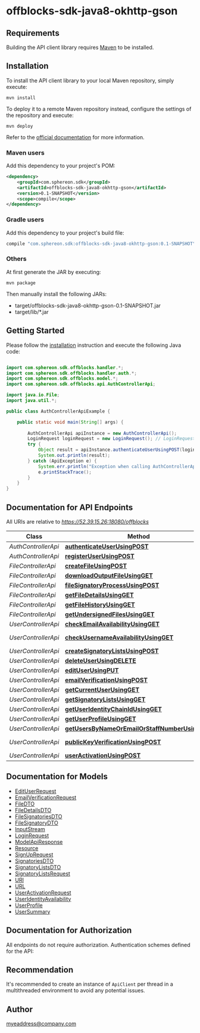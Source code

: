 # offblocks-sdk-java8-okhttp-gson

## Requirements

Building the API client library requires [Maven](https://maven.apache.org/) to be installed.

## Installation

To install the API client library to your local Maven repository, simply execute:

```shell
mvn install
```

To deploy it to a remote Maven repository instead, configure the settings of the repository and execute:

```shell
mvn deploy
```

Refer to the [official documentation](https://maven.apache.org/plugins/maven-deploy-plugin/usage.html) for more information.

### Maven users

Add this dependency to your project's POM:

```xml
<dependency>
    <groupId>com.sphereon.sdk</groupId>
    <artifactId>offblocks-sdk-java8-okhttp-gson</artifactId>
    <version>0.1-SNAPSHOT</version>
    <scope>compile</scope>
</dependency>
```

### Gradle users

Add this dependency to your project's build file:

```groovy
compile "com.sphereon.sdk:offblocks-sdk-java8-okhttp-gson:0.1-SNAPSHOT"
```

### Others

At first generate the JAR by executing:

    mvn package

Then manually install the following JARs:

* target/offblocks-sdk-java8-okhttp-gson-0.1-SNAPSHOT.jar
* target/lib/*.jar

## Getting Started

Please follow the [installation](#installation) instruction and execute the following Java code:

```java

import com.sphereon.sdk.offblocks.handler.*;
import com.sphereon.sdk.offblocks.handler.auth.*;
import com.sphereon.sdk.offblocks.model.*;
import com.sphereon.sdk.offblocks.api.AuthControllerApi;

import java.io.File;
import java.util.*;

public class AuthControllerApiExample {

    public static void main(String[] args) {
        
        AuthControllerApi apiInstance = new AuthControllerApi();
        LoginRequest loginRequest = new LoginRequest(); // LoginRequest | loginRequest
        try {
            Object result = apiInstance.authenticateUserUsingPOST(loginRequest);
            System.out.println(result);
        } catch (ApiException e) {
            System.err.println("Exception when calling AuthControllerApi#authenticateUserUsingPOST");
            e.printStackTrace();
        }
    }
}

```

## Documentation for API Endpoints

All URIs are relative to *https://52.39.15.26:18080/offblocks*

Class | Method | HTTP request | Description
------------ | ------------- | ------------- | -------------
*AuthControllerApi* | [**authenticateUserUsingPOST**](docs/AuthControllerApi.md#authenticateUserUsingPOST) | **POST** /api/auth/signin | authenticateUser
*AuthControllerApi* | [**registerUserUsingPOST**](docs/AuthControllerApi.md#registerUserUsingPOST) | **POST** /api/auth/signup | registerUser
*FileControllerApi* | [**createFileUsingPOST**](docs/FileControllerApi.md#createFileUsingPOST) | **POST** /api/file/create | createFile
*FileControllerApi* | [**downloadOutputFileUsingGET**](docs/FileControllerApi.md#downloadOutputFileUsingGET) | **GET** /api/file/download/{fileId} | downloadOutputFile
*FileControllerApi* | [**fileSignatoryProcessUsingPOST**](docs/FileControllerApi.md#fileSignatoryProcessUsingPOST) | **POST** /api/file/signatory | fileSignatoryProcess
*FileControllerApi* | [**getFileDetailsUsingGET**](docs/FileControllerApi.md#getFileDetailsUsingGET) | **GET** /api/file | getFileDetails
*FileControllerApi* | [**getFileHistoryUsingGET**](docs/FileControllerApi.md#getFileHistoryUsingGET) | **GET** /api/file/history | getFileHistory
*FileControllerApi* | [**getUndersignedFilesUsingGET**](docs/FileControllerApi.md#getUndersignedFilesUsingGET) | **GET** /api/file/undersigned | getUndersignedFiles
*UserControllerApi* | [**checkEmailAvailabilityUsingGET**](docs/UserControllerApi.md#checkEmailAvailabilityUsingGET) | **GET** /api/user/checkEmailAvailability | checkEmailAvailability
*UserControllerApi* | [**checkUsernameAvailabilityUsingGET**](docs/UserControllerApi.md#checkUsernameAvailabilityUsingGET) | **GET** /api/user/checkUsernameAvailability | checkUsernameAvailability
*UserControllerApi* | [**createSignatoryListsUsingPOST**](docs/UserControllerApi.md#createSignatoryListsUsingPOST) | **POST** /api/user/signatory-list | createSignatoryLists
*UserControllerApi* | [**deleteUserUsingDELETE**](docs/UserControllerApi.md#deleteUserUsingDELETE) | **DELETE** /api/user | deleteUser
*UserControllerApi* | [**editUserUsingPUT**](docs/UserControllerApi.md#editUserUsingPUT) | **PUT** /api/user/edit | editUser
*UserControllerApi* | [**emailVerificationUsingPOST**](docs/UserControllerApi.md#emailVerificationUsingPOST) | **POST** /api/user/emailVerification | emailVerification
*UserControllerApi* | [**getCurrentUserUsingGET**](docs/UserControllerApi.md#getCurrentUserUsingGET) | **GET** /api/user/me | getCurrentUser
*UserControllerApi* | [**getSignatoryListsUsingGET**](docs/UserControllerApi.md#getSignatoryListsUsingGET) | **GET** /api/user/signatory-list | getSignatoryLists
*UserControllerApi* | [**getUserIdentityChainIdUsingGET**](docs/UserControllerApi.md#getUserIdentityChainIdUsingGET) | **GET** /api/user/chain | getUserIdentityChainId
*UserControllerApi* | [**getUserProfileUsingGET**](docs/UserControllerApi.md#getUserProfileUsingGET) | **GET** /api/users/{username} | getUserProfile
*UserControllerApi* | [**getUsersByNameOrEmailOrStaffNumberUsingGET**](docs/UserControllerApi.md#getUsersByNameOrEmailOrStaffNumberUsingGET) | **GET** /api/users | getUsersByNameOrEmailOrStaffNumber
*UserControllerApi* | [**publicKeyVerificationUsingPOST**](docs/UserControllerApi.md#publicKeyVerificationUsingPOST) | **POST** /api/user/publicKeyVerification | publicKeyVerification
*UserControllerApi* | [**userActivationUsingPOST**](docs/UserControllerApi.md#userActivationUsingPOST) | **POST** /api/user/activate | userActivation


## Documentation for Models

 - [EditUserRequest](docs/EditUserRequest.md)
 - [EmailVerificationRequest](docs/EmailVerificationRequest.md)
 - [FileDTO](docs/FileDTO.md)
 - [FileDetailsDTO](docs/FileDetailsDTO.md)
 - [FileSignatoriesDTO](docs/FileSignatoriesDTO.md)
 - [FileSignatoryDTO](docs/FileSignatoryDTO.md)
 - [InputStream](docs/InputStream.md)
 - [LoginRequest](docs/LoginRequest.md)
 - [ModelApiResponse](docs/ModelApiResponse.md)
 - [Resource](docs/Resource.md)
 - [SignUpRequest](docs/SignUpRequest.md)
 - [SignatoriesDTO](docs/SignatoriesDTO.md)
 - [SignatoryListsDTO](docs/SignatoryListsDTO.md)
 - [SignatoryListsRequest](docs/SignatoryListsRequest.md)
 - [URI](docs/URI.md)
 - [URL](docs/URL.md)
 - [UserActivationRequest](docs/UserActivationRequest.md)
 - [UserIdentityAvailability](docs/UserIdentityAvailability.md)
 - [UserProfile](docs/UserProfile.md)
 - [UserSummary](docs/UserSummary.md)


## Documentation for Authorization

All endpoints do not require authorization.
Authentication schemes defined for the API:

## Recommendation

It's recommended to create an instance of `ApiClient` per thread in a multithreaded environment to avoid any potential issues.

## Author

myeaddress@company.com

